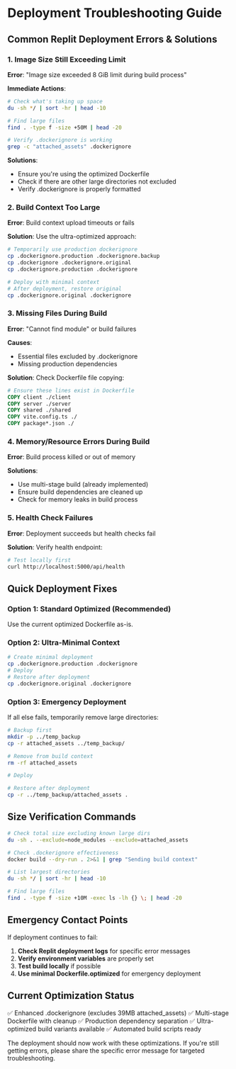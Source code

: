 # Deployment Troubleshooting Guide

## Common Replit Deployment Errors & Solutions

### 1. Image Size Still Exceeding Limit
**Error**: "Image size exceeded 8 GiB limit during build process"

**Immediate Actions**:
```bash
# Check what's taking up space
du -sh */ | sort -hr | head -10

# Find large files
find . -type f -size +50M | head -20

# Verify .dockerignore is working
grep -c "attached_assets" .dockerignore
```

**Solutions**:
- Ensure you're using the optimized Dockerfile
- Check if there are other large directories not excluded
- Verify .dockerignore is properly formatted

### 2. Build Context Too Large
**Error**: Build context upload timeouts or fails

**Solution**: Use the ultra-optimized approach:
```bash
# Temporarily use production dockerignore
cp .dockerignore.production .dockerignore.backup
cp .dockerignore .dockerignore.original  
cp .dockerignore.production .dockerignore

# Deploy with minimal context
# After deployment, restore original
cp .dockerignore.original .dockerignore
```

### 3. Missing Files During Build
**Error**: "Cannot find module" or build failures

**Causes**:
- Essential files excluded by .dockerignore
- Missing production dependencies

**Solution**: Check Dockerfile file copying:
```dockerfile
# Ensure these lines exist in Dockerfile
COPY client ./client
COPY server ./server
COPY shared ./shared
COPY vite.config.ts ./
COPY package*.json ./
```

### 4. Memory/Resource Errors During Build
**Error**: Build process killed or out of memory

**Solutions**:
- Use multi-stage build (already implemented)
- Ensure build dependencies are cleaned up
- Check for memory leaks in build process

### 5. Health Check Failures
**Error**: Deployment succeeds but health checks fail

**Solution**: Verify health endpoint:
```bash
# Test locally first
curl http://localhost:5000/api/health
```

## Quick Deployment Fixes

### Option 1: Standard Optimized (Recommended)
Use the current optimized Dockerfile as-is.

### Option 2: Ultra-Minimal Context
```bash
# Create minimal deployment
cp .dockerignore.production .dockerignore
# Deploy
# Restore after deployment
cp .dockerignore.original .dockerignore
```

### Option 3: Emergency Deployment
If all else fails, temporarily remove large directories:
```bash
# Backup first
mkdir -p ../temp_backup
cp -r attached_assets ../temp_backup/

# Remove from build context
rm -rf attached_assets

# Deploy

# Restore after deployment
cp -r ../temp_backup/attached_assets .
```

## Size Verification Commands

```bash
# Check total size excluding known large dirs
du -sh . --exclude=node_modules --exclude=attached_assets

# Check .dockerignore effectiveness
docker build --dry-run . 2>&1 | grep "Sending build context"

# List largest directories
du -sh */ | sort -hr | head -10

# Find large files
find . -type f -size +10M -exec ls -lh {} \; | head -20
```

## Emergency Contact Points

If deployment continues to fail:

1. **Check Replit deployment logs** for specific error messages
2. **Verify environment variables** are properly set
3. **Test build locally** if possible
4. **Use minimal Dockerfile.optimized** for emergency deployment

## Current Optimization Status

✅ Enhanced .dockerignore (excludes 39MB attached_assets)
✅ Multi-stage Dockerfile with cleanup
✅ Production dependency separation
✅ Ultra-optimized build variants available
✅ Automated build scripts ready

The deployment should now work with these optimizations. If you're still getting errors, please share the specific error message for targeted troubleshooting.